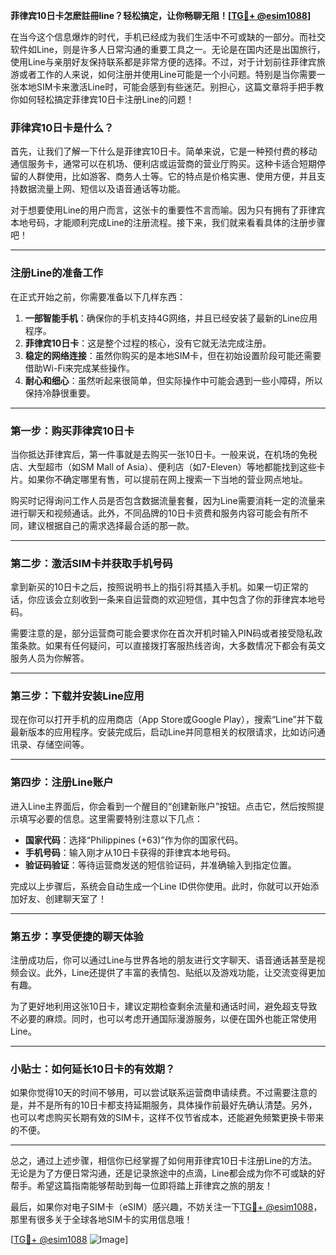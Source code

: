 **菲律宾10日卡怎麽註冊line？轻松搞定，让你畅聊无阻！[[TG💪+ @esim1088](https://t.me/s/esim1088)]**

在当今这个信息爆炸的时代，手机已经成为我们生活中不可或缺的一部分。而社交软件如Line，则是许多人日常沟通的重要工具之一。无论是在国内还是出国旅行，使用Line与亲朋好友保持联系都是非常方便的选择。不过，对于计划前往菲律宾旅游或者工作的人来说，如何注册并使用Line可能是一个小问题。特别是当你需要一张本地SIM卡来激活Line时，可能会感到有些迷茫。别担心，这篇文章将手把手教你如何轻松搞定菲律宾10日卡注册Line的问题！

### 菲律宾10日卡是什么？

首先，让我们了解一下什么是菲律宾10日卡。简单来说，它是一种预付费的移动通信服务卡，通常可以在机场、便利店或运营商的营业厅购买。这种卡适合短期停留的人群使用，比如游客、商务人士等。它的特点是价格实惠、使用方便，并且支持数据流量上网、短信以及语音通话等功能。

对于想要使用Line的用户而言，这张卡的重要性不言而喻。因为只有拥有了菲律宾本地号码，才能顺利完成Line的注册流程。接下来，我们就来看看具体的注册步骤吧！

---

### 注册Line的准备工作

在正式开始之前，你需要准备以下几样东西：

1. **一部智能手机**：确保你的手机支持4G网络，并且已经安装了最新的Line应用程序。
2. **菲律宾10日卡**：这是整个过程的核心，没有它就无法完成注册。
3. **稳定的网络连接**：虽然你购买的是本地SIM卡，但在初始设置阶段可能还需要借助Wi-Fi来完成某些操作。
4. **耐心和细心**：虽然听起来很简单，但实际操作中可能会遇到一些小障碍，所以保持冷静很重要。

---

### 第一步：购买菲律宾10日卡

当你抵达菲律宾后，第一件事就是去购买一张10日卡。一般来说，在机场的免税店、大型超市（如SM Mall of Asia）、便利店（如7-Eleven）等地都能找到这些卡片。如果你不确定哪里有售，可以提前在网上搜索一下当地的营业网点地址。

购买时记得询问工作人员是否包含数据流量套餐，因为Line需要消耗一定的流量来进行聊天和视频通话。此外，不同品牌的10日卡资费和服务内容可能会有所不同，建议根据自己的需求选择最合适的那一款。

---

### 第二步：激活SIM卡并获取手机号码

拿到新买的10日卡之后，按照说明书上的指引将其插入手机。如果一切正常的话，你应该会立刻收到一条来自运营商的欢迎短信，其中包含了你的菲律宾本地号码。

需要注意的是，部分运营商可能会要求你在首次开机时输入PIN码或者接受隐私政策条款。如果有任何疑问，可以直接拨打客服热线咨询，大多数情况下都会有英文服务人员为你解答。

---

### 第三步：下载并安装Line应用

现在你可以打开手机的应用商店（App Store或Google Play），搜索“Line”并下载最新版本的应用程序。安装完成后，启动Line并同意相关的权限请求，比如访问通讯录、存储空间等。

---

### 第四步：注册Line账户

进入Line主界面后，你会看到一个醒目的“创建新账户”按钮。点击它，然后按照提示填写必要的信息。这里需要特别注意以下几点：

- **国家代码**：选择“Philippines (+63)”作为你的国家代码。
- **手机号码**：输入刚才从10日卡获得的菲律宾本地号码。
- **验证码验证**：等待运营商发送的短信验证码，并准确输入到指定位置。

完成以上步骤后，系统会自动生成一个Line ID供你使用。此时，你就可以开始添加好友、创建聊天室了！

---

### 第五步：享受便捷的聊天体验

注册成功后，你可以通过Line与世界各地的朋友进行文字聊天、语音通话甚至是视频会议。此外，Line还提供了丰富的表情包、贴纸以及游戏功能，让交流变得更加有趣。

为了更好地利用这张10日卡，建议定期检查剩余流量和通话时间，避免超支导致不必要的麻烦。同时，也可以考虑开通国际漫游服务，以便在国外也能正常使用Line。

---

### 小贴士：如何延长10日卡的有效期？

如果你觉得10天的时间不够用，可以尝试联系运营商申请续费。不过需要注意的是，并不是所有的10日卡都支持延期服务，具体操作前最好先确认清楚。另外，也可以考虑购买长期有效的SIM卡，这样不仅节省成本，还能避免频繁更换卡带来的不便。

---

总之，通过上述步骤，相信你已经掌握了如何用菲律宾10日卡注册Line的方法。无论是为了方便日常沟通，还是记录旅途中的点滴，Line都会成为你不可或缺的好帮手。希望这篇指南能够帮助到每一位即将踏上菲律宾之旅的朋友！

最后，如果你对电子SIM卡（eSIM）感兴趣，不妨关注一下[TG💪+ @esim1088](https://t.me/s/esim1088)，那里有很多关于全球各地SIM卡的实用信息哦！

[[TG💪+ @esim1088](https://t.me/s/esim1088) ![Image](https://i.postimg.cc/4NQfJmqS/Snipaste-2025-05-13-00-14-12.png)]